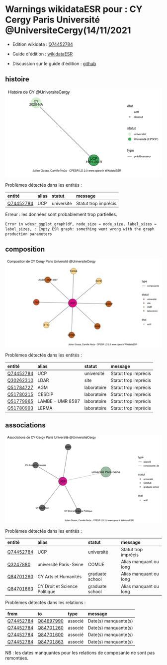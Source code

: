Warnings wikidataESR pour : CY Cergy Paris Université @UniversiteCergy(14/11/2021
================

- Edition wikidata : [Q74452784](https://www.wikidata.org/wiki/Q74452784)
- Guide d'édition : [wikidataESR](https://github.com/cpesr/wikidataESR/)

- Discussion sur le guide d'édition : [github](https://github.com/cpesr/wikidataESR/issues)



## histoire 

![Graphique non généré](Q74452784-histoire.png) 

Problèmes détectés dans les entités :

|entité                                               |alias |statut     |message              |
|:----------------------------------------------------|:-----|:----------|:--------------------|
|[Q74452784](https://www.wikidata.org/wiki/Q74452784) |UCP   |université |Statut trop imprécis |

 


Erreur : les données sont probablement trop partielles.
```
Error in wdesr_ggplot_graph(df, node_size = node_size, label_sizes = label_sizes, : Empty ESR graph: something went wrong with the graph production parameters

``` 



## composition 

![Graphique non généré](Q74452784-composition.png) 

Problèmes détectés dans les entités :

|entité                                               |alias            |statut      |message              |
|:----------------------------------------------------|:----------------|:-----------|:--------------------|
|[Q74452784](https://www.wikidata.org/wiki/Q74452784) |UCP              |université  |Statut trop imprécis |
|[Q30262310](https://www.wikidata.org/wiki/Q30262310) |LDAR             |site        |Statut trop imprécis |
|[Q51784727](https://www.wikidata.org/wiki/Q51784727) |AGM              |laboratoire |Statut trop imprécis |
|[Q51780215](https://www.wikidata.org/wiki/Q51780215) |CESDIP           |laboratoire |Statut trop imprécis |
|[Q51779965](https://www.wikidata.org/wiki/Q51779965) |LAMBE - UMR 8587 |laboratoire |Statut trop imprécis |
|[Q51780993](https://www.wikidata.org/wiki/Q51780993) |LERMA            |laboratoire |Statut trop imprécis |

 



## associations 

![Graphique non généré](Q74452784-associations.png) 

Problèmes détectés dans les entités :

|entité                                               |alias                         |statut          |message                |
|:----------------------------------------------------|:-----------------------------|:---------------|:----------------------|
|[Q74452784](https://www.wikidata.org/wiki/Q74452784) |UCP                           |université      |Statut trop imprécis   |
|[Q3247880](https://www.wikidata.org/wiki/Q3247880)   |université Paris-Seine        |COMUE           |Alias manquant ou long |
|[Q84701260](https://www.wikidata.org/wiki/Q84701260) |CY Arts et Humanités          |graduate school |Alias manquant ou long |
|[Q84701863](https://www.wikidata.org/wiki/Q84701863) |CY Droit et Science Politique |graduate school |Alias manquant ou long |

Problèmes détectés dans les relations :

|from                                                 |to                                                   |type    |message              |
|:----------------------------------------------------|:----------------------------------------------------|:-------|:--------------------|
|[Q74452784](https://www.wikidata.org/wiki/Q74452784) |[Q84697990](https://www.wikidata.org/wiki/Q84697990) |associé |Date(s) manquante(s) |
|[Q74452784](https://www.wikidata.org/wiki/Q74452784) |[Q84701260](https://www.wikidata.org/wiki/Q84701260) |associé |Date(s) manquante(s) |
|[Q74452784](https://www.wikidata.org/wiki/Q74452784) |[Q84701600](https://www.wikidata.org/wiki/Q84701600) |associé |Date(s) manquante(s) |
|[Q74452784](https://www.wikidata.org/wiki/Q74452784) |[Q84701863](https://www.wikidata.org/wiki/Q84701863) |associé |Date(s) manquante(s) |

NB : les dates manquantes pour les relations de composante ne sont pas remontées. 

